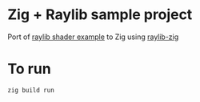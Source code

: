 Zig + Raylib sample project
==
Port of [raylib shader example](https://github.com/raysan5/raylib/blob/master/examples/shaders/shaders_basic_lighting.c) to Zig
using [raylib-zig](https://github.com/Not-Nik/raylib-zig)

To run
==

```sh 
zig build run
```